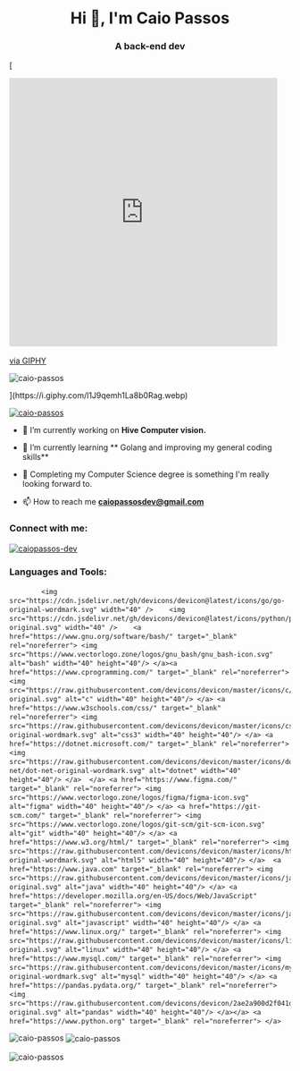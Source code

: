 <h1 align="center">Hi 👋, I'm Caio Passos</h1>
<h3 align="center">A back-end dev</h3>

[
<iframe src="https://giphy.com/embed/l1J9qemh1La8b0Rag" width="480" height="480" style="" frameBorder="0" class="giphy-embed" allowFullScreen></iframe><p><a href="https://giphy.com/gifs/vintage-computer-old-l1J9qemh1La8b0Rag">via GIPHY</a></p>
<p align="left"> <img src="https://komarev.com/ghpvc/?username=caio-passos&label=Profile%20views&color=0e75b6&style=flat" alt="caio-passos" /> </p>
](https://i.giphy.com/l1J9qemh1La8b0Rag.webp)

<p align="left"> <a href="https://github.com/ryo-ma/github-profile-trophy"><img src="https://github-profile-trophy.vercel.app/?username=caio-passos" alt="caio-passos" /></a> </p>

- 🔭 I’m currently working on **Hive Computer vision.**

- 🌱 I’m currently learning ** Golang and improving my general coding skills**

- 👯 Completing my Computer Science degree is something I'm really looking forward to.

- 📫 How to reach me **caiopassosdev@gmail.com**


<h3 align="left">Connect with me:</h3>
<p align="left">
<a href="https://linkedin.com/in/caiopassos-dev" target="blank"><img align="center" src="https://raw.githubusercontent.com/rahuldkjain/github-profile-readme-generator/master/src/images/icons/Social/linked-in-alt.svg" alt="caiopassos-dev" height="30" width="40" /></a>
</p>

<h3 align="left">Languages and Tools:</h3>
<p align="left">
            
            <img src="https://cdn.jsdelivr.net/gh/devicons/devicon@latest/icons/go/go-original-wordmark.svg" width="40" />    <img src="https://cdn.jsdelivr.net/gh/devicons/devicon@latest/icons/python/python-original.svg" width="40" />    <a href="https://www.gnu.org/software/bash/" target="_blank" rel="noreferrer"> <img src="https://www.vectorlogo.zone/logos/gnu_bash/gnu_bash-icon.svg" alt="bash" width="40" height="40"/> </a><a href="https://www.cprogramming.com/" target="_blank" rel="noreferrer"> <img src="https://raw.githubusercontent.com/devicons/devicon/master/icons/c/c-original.svg" alt="c" width="40" height="40"/> </a> <a href="https://www.w3schools.com/css/" target="_blank" rel="noreferrer"> <img src="https://raw.githubusercontent.com/devicons/devicon/master/icons/css3/css3-original-wordmark.svg" alt="css3" width="40" height="40"/> </a> <a href="https://dotnet.microsoft.com/" target="_blank" rel="noreferrer"> <img src="https://raw.githubusercontent.com/devicons/devicon/master/icons/dot-net/dot-net-original-wordmark.svg" alt="dotnet" width="40" height="40"/> </a>  </a> <a href="https://www.figma.com/" target="_blank" rel="noreferrer"> <img src="https://www.vectorlogo.zone/logos/figma/figma-icon.svg" alt="figma" width="40" height="40"/> </a> <a href="https://git-scm.com/" target="_blank" rel="noreferrer"> <img src="https://www.vectorlogo.zone/logos/git-scm/git-scm-icon.svg" alt="git" width="40" height="40"/> </a> <a href="https://www.w3.org/html/" target="_blank" rel="noreferrer"> <img src="https://raw.githubusercontent.com/devicons/devicon/master/icons/html5/html5-original-wordmark.svg" alt="html5" width="40" height="40"/> </a>  <a href="https://www.java.com" target="_blank" rel="noreferrer"> <img src="https://raw.githubusercontent.com/devicons/devicon/master/icons/java/java-original.svg" alt="java" width="40" height="40"/> </a> <a href="https://developer.mozilla.org/en-US/docs/Web/JavaScript" target="_blank" rel="noreferrer"> <img src="https://raw.githubusercontent.com/devicons/devicon/master/icons/javascript/javascript-original.svg" alt="javascript" width="40" height="40"/> </a> <a href="https://www.linux.org/" target="_blank" rel="noreferrer"> <img src="https://raw.githubusercontent.com/devicons/devicon/master/icons/linux/linux-original.svg" alt="linux" width="40" height="40"/> </a> <a href="https://www.mysql.com/" target="_blank" rel="noreferrer"> <img src="https://raw.githubusercontent.com/devicons/devicon/master/icons/mysql/mysql-original-wordmark.svg" alt="mysql" width="40" height="40"/> </a> <a href="https://pandas.pydata.org/" target="_blank" rel="noreferrer"> <img src="https://raw.githubusercontent.com/devicons/devicon/2ae2a900d2f041da66e950e4d48052658d850630/icons/pandas/pandas-original.svg" alt="pandas" width="40" height="40"/> </a></a> <a href="https://www.python.org" target="_blank" rel="noreferrer"> </a>

<p><img align="left" src="https://github-readme-stats.vercel.app/api/top-langs?username=caio-passos&show_icons=true&locale=en&layout=compact" alt="caio-passos" /></p>

<p>&nbsp;<img align="center" src="https://github-readme-stats.vercel.app/api?username=caio-passos&show_icons=true&locale=en" alt="caio-passos" /></p>

<p><img align="center" src="https://github-readme-streak-stats.herokuapp.com/?user=caio-passos&" alt="caio-passos" /></p>

